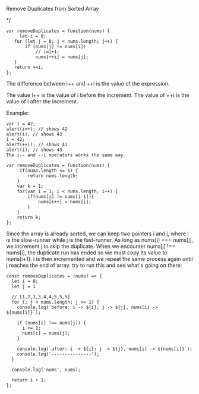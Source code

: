 
Remove Duplicates from Sorted Array

 */
 ```
var removeDuplicates = function(nums) {
      let i = 0;
    for (let j = 0; j < nums.length; j++) {
        if (nums[j] != nums[i]) 
            // i=i+1;
            nums[++i] = nums[j];
    }
    return ++i;
};
```


The difference between i++ and ++i is the value of the expression.

The value i++ is the value of i before the increment. The value of ++i is the value of i after the increment.

Example:
```
var i = 42;
alert(i++); // shows 42
alert(i); // shows 43
i = 42;
alert(++i); // shows 43
alert(i); // shows 43
The i-- and --i operators works the same way.

```

```
var removeDuplicates = function(nums) {
     if(nums.length <= 1) {
        return nums.length;
    }
    var k = 1;
    for(var i = 1; i < nums.length; i++) {
        if(nums[i] != nums[i-1]){
            nums[k++] = nums[i];
        }
    }
    return k;
};
```

<!-- https://leetcode.com/anatolii841993/ -->


Since the array is already sorted, we can keep two pointers i and j, where i is the slow-runner while j is the fast-runner.
As long as nums[i] === nums[j], we increment j to skip the duplicate.
When we encounter nums[j] !== nums[i], the duplicate run has ended so we must copy its value to nums[i+1]. i is then incremented and we repeat the same process again until j reaches the end of array.
try to run this and see what's going on there:
```
const removeDuplicates = (nums) => {
  let i = 0;
  let j = 1
  
  // [1,2,3,3,4,4,5,5,5]
  for (; j < nums.length; j += 1) {
    console.log(`before: i -> ${i}; j -> ${j}, nums[i] -> ${nums[i]}`);
    
    if (nums[i] !== nums[j]) {
      i += 1;
      nums[i] = nums[j];
    }
    
    console.log(`after: i -> ${i}; j -> ${j}, nums[i] -> ${nums[i]}`);
    console.log('---------------');
  }
  
  console.log('nums', nums);
  
  return i + 1;
};
```